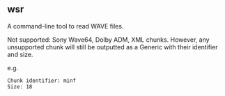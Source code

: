 ## wsr

A command-line tool to read WAVE files.

Not supported: Sony Wave64, Dolby ADM, XML chunks. However, any unsupported chunk will still be outputted as a Generic with their identifier and size.

e.g.

```
Chunk identifier: minf 
Size: 18
```
